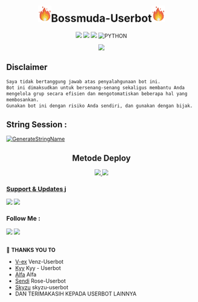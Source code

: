 <h1 align="center"><img src="./resources/extras/GeezFire.gif" width="35px">Bossmuda-Userbot<img src="./resources/extras/GeezFire.gif" width="35px"></h1>

<p align="center">
    <a href="https://github.com/eldy020502/Venz-Userbot/commits/Kyy-Userbot"><img src="https://img.shields.io/github/last-commit/eldy020502/Venz-Userbot?color=ff0000&logo=github&logoColor=ffffff&style=for-the-badge" /></a>
    <a href="https://github.com/eldy020502/Venz-Userbot"> <img src="https://img.shields.io/github/repo-size/eldy020502/Venz-Userbot?logo=github&style=for-the-badge" /></a>
    <a href="https://pypi.org/project/Telethon/"><img src="https://img.shields.io/pypi/v/telethon?color=important&label=telethon&logo=python&logoColor=brightgreen&style=for-the-badge" /></a>
    <img alt="PYTHON" src="https://img.shields.io/badge/PYTHON-v3.9.6-purple?style=for-the-badge&logo=appveyor"/>
    </p>


<p align="center">
  <img src="https://telegra.ph/file/785684e4809f7fe898b2e.jpg">
</p>


## Disclaimer

```
Saya tidak bertanggung jawab atas penyalahgunaan bot ini.
Bot ini dimaksudkan untuk bersenang-senang sekaligus membantu Anda
mengelola grup secara efisien dan mengotomatiskan beberapa hal yang membosankan.
Gunakan bot ini dengan risiko Anda sendiri, dan gunakan dengan bijak.
```


## String Session :
[![GenerateStringName](https://img.shields.io/badge/repl.it-generateStringName-white)](https://replit.com/@rizkyhmdanii16/StringSession)

<h2 align="center">
   Metode Deploy
</h2>

<p align="center">
<a href="https://dashboard.heroku.com/new?template=https://github.com/eldy020502/template-Venz-Userbot"><img src="https://img.shields.io/badge/Deploy%20To%20Heroku-blueviolet?style=for-the-badge&logo=heroku" width="250""/</a>  
<a href="https://telegram.dog/XTZ_HerokuBot?start=ZWxkeTAyMDUwMi92ZW56LVVzZXJib3QgbWFpbg"><img src="https://img.shields.io/badge/Deploy%20Via%20Telegram-blue?style=for-the-badge&logo=telegram" width="250""/</a>  </p>


### Support & Updates j
<a href="https://t.me/Justvenzzz"><img src="https://img.shields.io/badge/Join-Group%20Support-red.svg?style=for-the-badge&logo=Telegram"></a> <a href="https://t.me/venzproject"><img src="https://img.shields.io/badge/Join-Updates%20Channel-white.svg?style=for-the-badge&logo=Telegram"></a>

### Follow Me :
<p align="left">
<a href="https://github.com/eldy020502"><img src="https://img.shields.io/badge/GitHub-Follow%20on%20GitHub-inactive.svg?logo=github"></a> <a href="https://instagram.com/eldydwinggga_"><img src="https://img.shields.io/badge/Instagram-Follow%20on%20Instagram-important.svg?logo=instagram"></a>
</p>

##

🔰 **THANKS YOU TO**
*   [V-ex](https://github.com/eldy020502/Venz-Userbot)      Venz-Userbot
*   [Kyy](https://github.com/muhammadrizky16/Kyy-Userbot)   Kyy - Userbot
*   [Alfa](https://github.com/CoeF) Alfa
*   [Sendi](https://github.com/SendiAp/Rose-Userbot)   Rose-Userbot
*   [Skyzu](https://github.com/Skyzu/skyzu-userbot)   skyzu-userbot
*   DAN TERIMAKASIH KEPADA USERBOT LAINNYA

